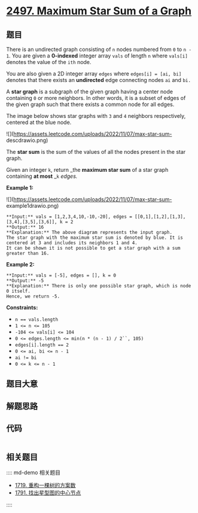 # [2497. Maximum Star Sum of a Graph](https://leetcode.com/problems/maximum-star-sum-of-a-graph)

## 题目

There is an undirected graph consisting of `n` nodes numbered from `0` to `n -
1`. You are given a **0-indexed** integer array `vals` of length `n` where
`vals[i]` denotes the value of the `ith` node.

You are also given a 2D integer array `edges` where `edges[i] = [ai, bi]`
denotes that there exists an **undirected** edge connecting nodes `ai` and
`bi.`

A **star graph** is a subgraph of the given graph having a center node
containing `0` or more neighbors. In other words, it is a subset of edges of
the given graph such that there exists a common node for all edges.

The image below shows star graphs with `3` and `4` neighbors respectively,
centered at the blue node.

![](https://assets.leetcode.com/uploads/2022/11/07/max-star-sum-
descdrawio.png)

The **star sum** is the sum of the values of all the nodes present in the star
graph.

Given an integer `k`, return _the **maximum star sum** of a star graph
containing **at most** _`k` _edges._



**Example 1:**

![](https://assets.leetcode.com/uploads/2022/11/07/max-star-sum-
example1drawio.png)

    
    
    **Input:** vals = [1,2,3,4,10,-10,-20], edges = [[0,1],[1,2],[1,3],[3,4],[3,5],[3,6]], k = 2
    **Output:** 16
    **Explanation:** The above diagram represents the input graph.
    The star graph with the maximum star sum is denoted by blue. It is centered at 3 and includes its neighbors 1 and 4.
    It can be shown it is not possible to get a star graph with a sum greater than 16.
    

**Example 2:**

    
    
    **Input:** vals = [-5], edges = [], k = 0
    **Output:** -5
    **Explanation:** There is only one possible star graph, which is node 0 itself.
    Hence, we return -5.
    



**Constraints:**

  * `n == vals.length`
  * `1 <= n <= 105`
  * `-104 <= vals[i] <= 104`
  * `0 <= edges.length <= min(n * (n - 1) / 2``, 105)`
  * `edges[i].length == 2`
  * `0 <= ai, bi <= n - 1`
  * `ai != bi`
  * `0 <= k <= n - 1`


## 题目大意

## 解题思路

## 代码

```javascript

```

## 相关题目

:::: md-demo 相关题目
- [1719. 重构一棵树的方案数](https://leetcode.com/problems/number-of-ways-to-reconstruct-a-tree)
- [1791. 找出星型图的中心节点](https://leetcode.com/problems/find-center-of-star-graph)

::::
